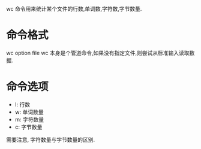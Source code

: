 wc 命令用来统计某个文件的行数,单词数,字符数,字节数量.

# 命令格式
wc option file
wc 本身是个管道命令,如果没有指定文件,则尝试从标准输入读取数据.
# 命令选项
- l: 行数
- w: 单词数量
- m: 字符数量
- c: 字节数量

需要注意, 字符数量与字节数量的区别.